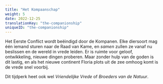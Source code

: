 ```yaml
---
title: "Het Kompaanschap"
weight: 5
date: 2022-12-25
translationKey: "the-companionship"
uniqueID: "the-companionship"
---
```


Het Eerste Conflict wordt beëindigd door de Kompanen. Elke diersoort mag één iemand sturen naar de Raad van Kame, en _samen_ zullen ze vanaf nu beslissen en de wereld in vrede leiden. Er is ruimte voor geloof, ontwikkeling, nieuwe dingen proberen. Maar zonder hulp van de goden is dit lastig, en als het nieuwe continent Floria plots uit de zee omhoog komt is de vrede snel voorbij.

Dit tijdperk heet ook wel _Vriendelijke Vrede_ of _Broeders van de Natuur_.